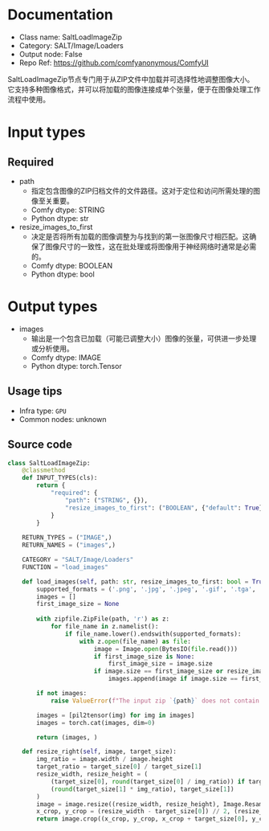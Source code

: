 
# Documentation
- Class name: SaltLoadImageZip
- Category: SALT/Image/Loaders
- Output node: False
- Repo Ref: https://github.com/comfyanonymous/ComfyUI

SaltLoadImageZip节点专门用于从ZIP文件中加载并可选择性地调整图像大小。它支持多种图像格式，并可以将加载的图像连接成单个张量，便于在图像处理工作流程中使用。

# Input types
## Required
- path
    - 指定包含图像的ZIP归档文件的文件路径。这对于定位和访问所需处理的图像至关重要。
    - Comfy dtype: STRING
    - Python dtype: str
- resize_images_to_first
    - 决定是否将所有加载的图像调整为与找到的第一张图像尺寸相匹配。这确保了图像尺寸的一致性，这在批处理或将图像用于神经网络时通常是必需的。
    - Comfy dtype: BOOLEAN
    - Python dtype: bool

# Output types
- images
    - 输出是一个包含已加载（可能已调整大小）图像的张量，可供进一步处理或分析使用。
    - Comfy dtype: IMAGE
    - Python dtype: torch.Tensor


## Usage tips
- Infra type: `GPU`
- Common nodes: unknown


## Source code
```python
class SaltLoadImageZip:
    @classmethod
    def INPUT_TYPES(cls):
        return {
            "required": {
                "path": ("STRING", {}),
                "resize_images_to_first": ("BOOLEAN", {"default": True})
            }
        }
    
    RETURN_TYPES = ("IMAGE",)
    RETURN_NAMES = ("images",)

    CATEGORY = "SALT/Image/Loaders"
    FUNCTION = "load_images"

    def load_images(self, path: str, resize_images_to_first: bool = True):
        supported_formats = ('.png', '.jpg', '.jpeg', '.gif', '.tga', '.tiff', '.webp')
        images = []
        first_image_size = None
        
        with zipfile.ZipFile(path, 'r') as z:
            for file_name in z.namelist():
                if file_name.lower().endswith(supported_formats):
                    with z.open(file_name) as file:
                        image = Image.open(BytesIO(file.read()))
                        if first_image_size is None:
                            first_image_size = image.size
                        if image.size == first_image_size or resize_images_to_first:
                            images.append(image if image.size == first_image_size else self.resize_right(image, first_image_size))

        if not images:
            raise ValueError(f"The input zip `{path}` does not contain any valid images!")

        images = [pil2tensor(img) for img in images]
        images = torch.cat(images, dim=0)

        return (images, )

    def resize_right(self, image, target_size):
        img_ratio = image.width / image.height
        target_ratio = target_size[0] / target_size[1]
        resize_width, resize_height = (
            (target_size[0], round(target_size[0] / img_ratio)) if target_ratio > img_ratio else
            (round(target_size[1] * img_ratio), target_size[1])
        )
        image = image.resize((resize_width, resize_height), Image.Resampling.LANCZOS)
        x_crop, y_crop = (resize_width - target_size[0]) // 2, (resize_height - target_size[1]) // 2
        return image.crop((x_crop, y_crop, x_crop + target_size[0], y_crop + target_size[1]))

```
